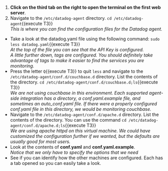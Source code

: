 1. **Click on the third tab on the right to open the terminal on the first web server**.
2. Navigate to the <code>/etc/datadog-agent</code> directory.
  `cd /etc/datadog-agent`{{execute T3}}<br>
  *This is where you can find the configuration files for the Datadog agent.*
* Take a look at the datadog.yaml file using the following command:
  `sudo less datadog.yaml`{{execute T3}}<br>
  *At the top of the file you can see that the API Key is configured.*<br>
  *A little further down, tags are configured. You should definitely take advantage of tags to make it easier to find the services you are monitoring.*
* Press the letter `Q`{{execute T3}} to quit <code>less</code> and navigate to the <code>/etc/datadog-agent/conf.d/couchbase.d</code> directory. List the contents of the directory.
  `cd /etc/datadog-agent/conf.d/couchbase.d;ls`{{execute T3}}<br>
  *We are not using couchbase in this environment. Each supported agent-side integration has a directory, a conf.yaml.example file, and sometimes an auto_conf.yaml file. If there were a properly configured conf.yaml file in this directory, we would be monitoring couchbase.*
* Navigate to the <code>/etc/datadog-agent/conf.d/apache.d</code> directory. List the contents of the directory. You can use the command `cd /etc/datadog-agent/conf.d/apache.d;ls`{{execute T3}}<br>
  *We are using apache httpd on this virtual machine. We could have customized the configuration further if we wanted, but the defaults are usually good for most users.*
* Look at the contents of **conf.yaml** and **conf.yaml.example**.<br>
  *Notice that we only have to specify the options that we need*
* See if you can identify how the other machines are configured. Each has a tab opened so you can easily take a look.